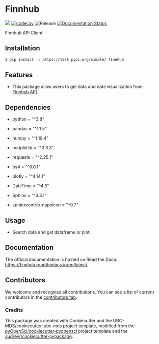 # Finnhub 

![](https://github.com/JingchaoPeng/finnhub/workflows/build/badge.svg) [![codecov](https://codecov.io/gh/JingchaoPeng/finnhub/branch/main/graph/badge.svg)](https://codecov.io/gh/JingchaoPeng/finnhub) ![Release](https://github.com/JingchaoPeng/finnhub/workflows/Release/badge.svg) [![Documentation Status](https://readthedocs.org/projects/finnhub/badge/?version=latest)](https://finnhub.readthedocs.io/en/latest/?badge=latest)

Finnhub API Client

## Installation

```bash
$ pip install -i https://test.pypi.org/simple/ finnhub
```

## Features

- This package allow users to get data and data visualization from [Finnhub API](https://finnhub.io/docs/api).


## Dependencies

- python = "^3.8"
- pandas = "^1.1.5"
- numpy = "^1.19.4"
- matplotlib = "^3.3.3"
- requests = "^2.25.1"
- bs4 = "^0.0.1"
- plotly = "^4.14.1"
- DateTime = "^4.3"

- Sphinx = "^3.3.1"
- sphinxcontrib-napoleon = "^0.7"


## Usage

- Search data and get dataframe or plot.

## Documentation

The official documentation is hosted on Read the Docs: https://finnhub.readthedocs.io/en/latest/

## Contributors

We welcome and recognize all contributions. You can see a list of current contributors in the [contributors tab](https://github.com/JingchaoPeng/finnhub/graphs/contributors).

### Credits

This package was created with Cookiecutter and the UBC-MDS/cookiecutter-ubc-mds project template, modified from the [pyOpenSci/cookiecutter-pyopensci](https://github.com/pyOpenSci/cookiecutter-pyopensci) project template and the [audreyr/cookiecutter-pypackage](https://github.com/audreyr/cookiecutter-pypackage).

